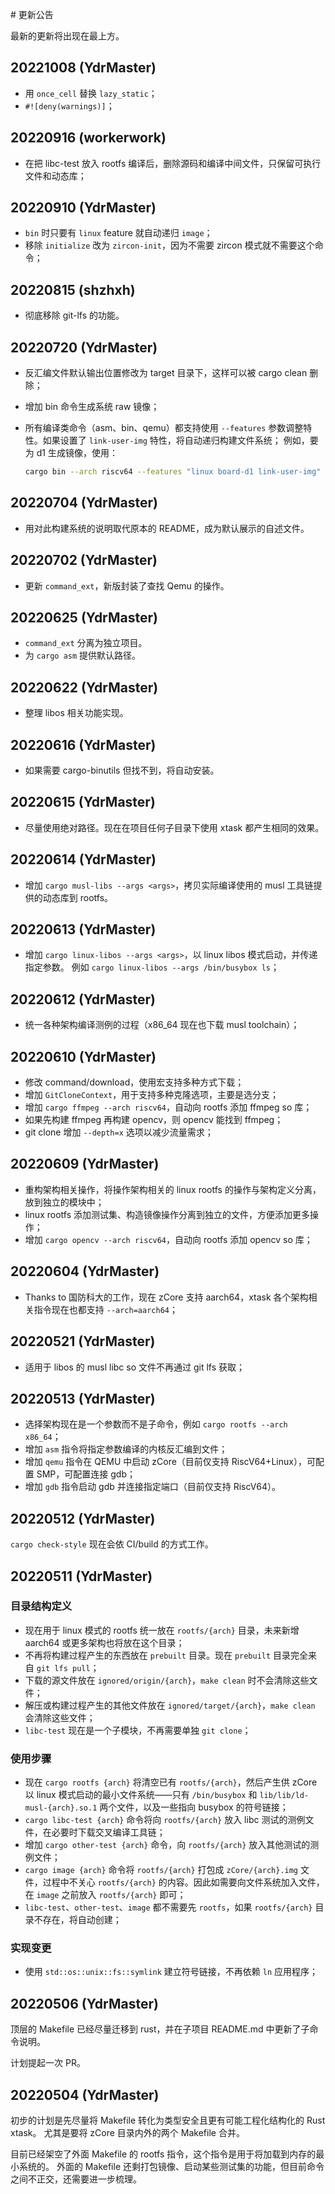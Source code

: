 ﻿﻿# 更新公告

最新的更新将出现在最上方。

## 20221008 (YdrMaster)

- 用 `once_cell` 替换 `lazy_static`；
- `#![deny(warnings)]`；

## 20220916 (workerwork)

- 在把 libc-test 放入 rootfs 编译后，删除源码和编译中间文件，只保留可执行文件和动态库；

## 20220910 (YdrMaster)

- `bin` 时只要有 `linux` feature 就自动递归 `image`；
- 移除 `initialize` 改为 `zircon-init`，因为不需要 zircon 模式就不需要这个命令；

## 20220815 (shzhxh)

- 彻底移除 git-lfs 的功能。

## 20220720 (YdrMaster)

- 反汇编文件默认输出位置修改为 target 目录下，这样可以被 cargo clean 删除；
- 增加 bin 命令生成系统 raw 镜像；
- 所有编译类命令（asm、bin、qemu）都支持使用 `--features` 参数调整特性。如果设置了 `link-user-img` 特性，将自动递归构建文件系统；
  例如，要为 d1 生成镜像，使用：

  ```bash
  cargo bin --arch riscv64 --features "linux board-d1 link-user-img" --output z.bin
  ```

## 20220704 (YdrMaster)

- 用对此构建系统的说明取代原本的 README，成为默认展示的自述文件。

## 20220702 (YdrMaster)

- 更新 `command_ext`，新版封装了查找 Qemu 的操作。

## 20220625 (YdrMaster)

- `command_ext` 分离为独立项目。
- 为 `cargo asm` 提供默认路径。

## 20220622 (YdrMaster)

- 整理 libos 相关功能实现。

## 20220616 (YdrMaster)

- 如果需要 cargo-binutils 但找不到，将自动安装。

## 20220615 (YdrMaster)

- 尽量使用绝对路径。现在在项目任何子目录下使用 xtask 都产生相同的效果。

## 20220614 (YdrMaster)

- 增加 `cargo musl-libs --args <args>`，拷贝实际编译使用的 musl 工具链提供的动态库到 rootfs。

## 20220613 (YdrMaster)

- 增加 `cargo linux-libos --args <args>`，以 linux libos 模式启动，并传递指定参数。
  例如 `cargo linux-libos --args /bin/busybox ls`；

## 20220612 (YdrMaster)

- 统一各种架构编译测例的过程（x86_64 现在也下载 musl toolchain）；

## 20220610 (YdrMaster)

- 修改 command/download，使用宏支持多种方式下载；
- 增加 `GitCloneContext`，用于支持多种克隆选项，主要是选分支；
- 增加 `cargo ffmpeg --arch riscv64`，自动向 rootfs 添加 ffmpeg so 库；
- 如果先构建 ffmpeg 再构建 opencv，则 opencv 能找到 ffmpeg；
- git clone 增加 `--depth=x` 选项以减少流量需求；

## 20220609 (YdrMaster)

- 重构架构相关操作，将操作架构相关的 linux rootfs 的操作与架构定义分离，放到独立的模块中；
- linux rootfs 添加测试集、构造镜像操作分离到独立的文件，方便添加更多操作；
- 增加 `cargo opencv --arch riscv64`，自动向 rootfs 添加 opencv so 库；

## 20220604 (YdrMaster)

- Thanks to 国防科大的工作，现在 zCore 支持 aarch64，xtask 各个架构相关指令现在也都支持 `--arch=aarch64`；

## 20220521 (YdrMaster)

- 适用于 libos 的 musl libc so 文件不再通过 git lfs 获取；

## 20220513 (YdrMaster)

- 选择架构现在是一个参数而不是子命令，例如 `cargo rootfs --arch x86_64`；
- 增加 `asm` 指令将指定参数编译的内核反汇编到文件；
- 增加 `qemu` 指令在 QEMU 中启动 zCore（目前仅支持 RiscV64+Linux），可配置 SMP，可配置连接 gdb；
- 增加 `gdb` 指令启动 gdb 并连接指定端口（目前仅支持 RiscV64）。

## 20220512 (YdrMaster)

`cargo check-style` 现在会依 CI/build 的方式工作。

## 20220511 (YdrMaster)

### 目录结构定义

- 现在用于 linux 模式的 rootfs 统一放在 `rootfs/{arch}` 目录，未来新增 aarch64 或更多架构也将放在这个目录；
- 不再将构建过程产生的东西放在 `prebuilt` 目录。现在 `prebuilt` 目录完全来自 `git lfs pull`；
- 下载的源文件放在 `ignored/origin/{arch}`，`make clean` 时不会清除这些文件；
- 解压或构建过程产生的其他文件放在 `ignored/target/{arch}`，`make clean` 会清除这些文件；
- `libc-test` 现在是一个子模块，不再需要单独 `git clone`；

### 使用步骤

- 现在 `cargo rootfs {arch}` 将清空已有 `rootfs/{arch}`，然后产生供 zCore 以 linux 模式启动的最小文件系统——只有 `/bin/busybox` 和 `lib/lib/ld-musl-{arch}.so.1` 两个文件，以及一些指向 busybox 的符号链接；
- `cargo libc-test {arch}` 命令将向 `rootfs/{arch}` 放入 libc 测试的测例文件，在必要时下载交叉编译工具链；
- 增加 `cargo other-test {arch}` 命令，向 `rootfs/{arch}` 放入其他测试的测例文件；
- `cargo image {arch}` 命令将 `rootfs/{arch}` 打包成 `zCore/{arch}.img` 文件，过程中不关心 `rootfs/{arch}` 的内容。因此如需要向文件系统加入文件，在 `image` 之前放入 `rootfs/{arch}` 即可；
- `libc-test`、`other-test`、`image` 都不需要先 `rootfs`，如果 `rootfs/{arch}` 目录不存在，将自动创建；

### 实现变更

- 使用 `std::os::unix::fs::symlink` 建立符号链接，不再依赖 `ln` 应用程序；

## 20220506 (YdrMaster)

顶层的 Makefile 已经尽量迁移到 rust，并在子项目 README.md 中更新了子命令说明。

计划提起一次 PR。

## 20220504 (YdrMaster)

初步的计划是先尽量将 Makefile 转化为类型安全且更有可能工程化结构化的 Rust xtask。
尤其是要将 zCore 目录内外的两个 Makefile 合并。

目前已经架空了外面 Makefile 的 rootfs 指令，这个指令是用于将加载到内存的最小系统的。
外面的 Makefile 还剩打包镜像、启动某些测试集的功能，但目前命令之间不正交，还需要进一步梳理。
